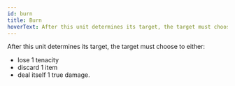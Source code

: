 ```yaml
---
id: burn
title: Burn
hoverText: After this unit determines its target, the target must choose to lose 1 tenacity, discard 1 item, or deal itself 1 true damage.
---
```


After this unit determines its target, the target must choose to either:
- lose 1 tenacity
- discard 1 item
- deal itself 1 true damage.